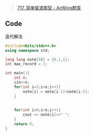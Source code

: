 > [717. 简单斐波那契 - AcWing题库](https://www.acwing.com/problem/content/719/)

## Code
迭代解法
```C++
#include<bits/stdc++.h>
using namespace std;

long long note[50] = {0,1,1};
int max_record = 2;

int main(){
    int n;
    cin>>n;
    for(int i=3;i<n;i++){
        note[i] = note[i-1]+note[i-2];
    }
    
    
    for(int i=0;i<n;i++){
        cout << note[i]<<" ";
    }
    return 0;
}
```